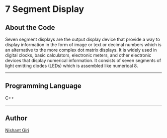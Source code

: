 # 7 Segment Display

## About the Code

Seven segment displays are the output display device that provide a way to display information in the form of image or text or decimal numbers which is an alternative to the more complex dot matrix displays. It is widely used in digital clocks, basic calculators, electronic meters, and other electronic devices that display numerical information. It consists of seven segments of light emitting diodes (LEDs) which is assembled like numerical 8.

---

## Programming Language

C++

---

## Author

[Nishant Giri](https://github.com/nishant-giri "View Profile")
